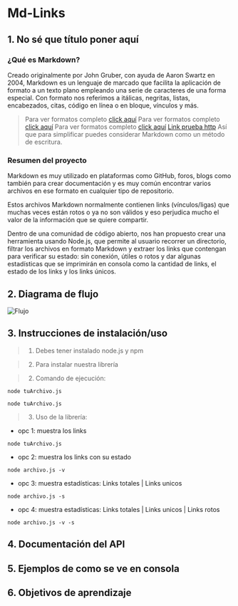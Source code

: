 # Md-Links

## 1. No sé que título poner aquí

### ¿Qué es Markdown?

Creado originalmente por John Gruber, con ayuda de Aaron Swartz en 2004,  Markdown es un lenguaje de marcado que facilita la aplicación de formato a un texto plano empleando una serie de caracteres de una forma especial. Con formato nos referimos a itálicas, negritas, listas, encabezados, citas, código en línea o en bloque, vínculos y más.


> Para ver formatos completo [click aquí](https://markdown.es/sintaxis-markdown/)
> Para ver formatos completo [click aquí](https://markdown.es/sintaxis-markdownfff/)
> Para ver formatos completo [click aquí](https://markdown.es/sintaxis-markdown/)
[Link prueba http](http://gist.github.com/rxjjaviers/7360908)
Así que para simplificar puedes considerar Markdown como un método de escritura.

### Resumen del proyecto
Markdown es muy utilizado en plataformas como GitHub, foros, blogs como también para crear documentación y es muy común encontrar varios archivos en ese formato en cualquier tipo de repositorio.

Estos archivos Markdown normalmente contienen links (vínculos/ligas) que muchas veces están rotos o ya no son válidos y eso perjudica mucho el valor de la información que se quiere compartir.

Dentro de una comunidad de código abierto, nos han propuesto crear una herramienta usando Node.js, que permite al usuario recorrer un directorio, filtrar los archivos en formato Markdown y extraer los links que contengan para verificar su estado: sin conexión, útiles o rotos y dar algunas estadísticas que se imprimirán en consola como la cantidad de links, el estado de los links y los links únicos.

## 2. Diagrama de flujo

![Flujo](imágen)

## 3. Instrucciones de instalación/uso

> 1. Debes tener instalado node.js y npm

> 2. Para instalar nuestra librería

> 2. Comando de ejecución:

    node tuArchivo.js

`node tuArchivo.js`

> 3. Uso de la librería:

* opc 1: muestra los links

`node tuArchivo.js`

* opc 2: muestra los links con su estado

`node archivo.js -v`

* opc 3: muestra estadísticas: Links totales | Links unicos

`node archivo.js -s`

* opc 4: muestra estadísticas: Links totales | Links unicos | Links rotos

`node archivo.js -v -s`


## 4. Documentación del API

## 5. Ejemplos de como se ve en consola

## 6. Objetivos de aprendizaje

